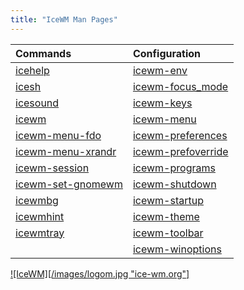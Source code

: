 ```yaml
---
title: "IceWM Man Pages"
---
```

| Commands                                  | Configuration                               |
| :-------                                  | :------------                               |
| [icehelp](icehelp.md)                     | [icewm-env](icewm-env.md)                   |
| [icesh](icesh.md)                         | [icewm-focus_mode](icewm-focus_mode.md)     |
| [icesound](icesound.md)                   | [icewm-keys](icewm-keys.md)                 |
| [icewm](icewm.md)                         | [icewm-menu](icewm-menu.md)                 |
| [icewm-menu-fdo](icewm-menu-fdo.md)       | [icewm-preferences](icewm-preferences.md)   |
| [icewm-menu-xrandr](icewm-menu-xrandr.md) | [icewm-prefoverride](icewm-prefoverride.md) |
| [icewm-session](icewm-session.md)         | [icewm-programs](icewm-programs.md)         |
| [icewm-set-gnomewm](icewm-set-gnomewm.md) | [icewm-shutdown](icewm-shutdown.md)         |
| [icewmbg](icewmbg.md)                     | [icewm-startup](icewm-startup.md)           |
| [icewmhint](icewmhint.md)                 | [icewm-theme](icewm-theme.md)               |
| [icewmtray](icewmtray.md)                 | [icewm-toolbar](icewm-toolbar.md)           |
|                                           | [icewm-winoptions](icewm-winoptions.md)     |

[![IceWM][/images/logom.jpg "ice-wm.org"]](https://ice-wm.org "ice-wm.org")
